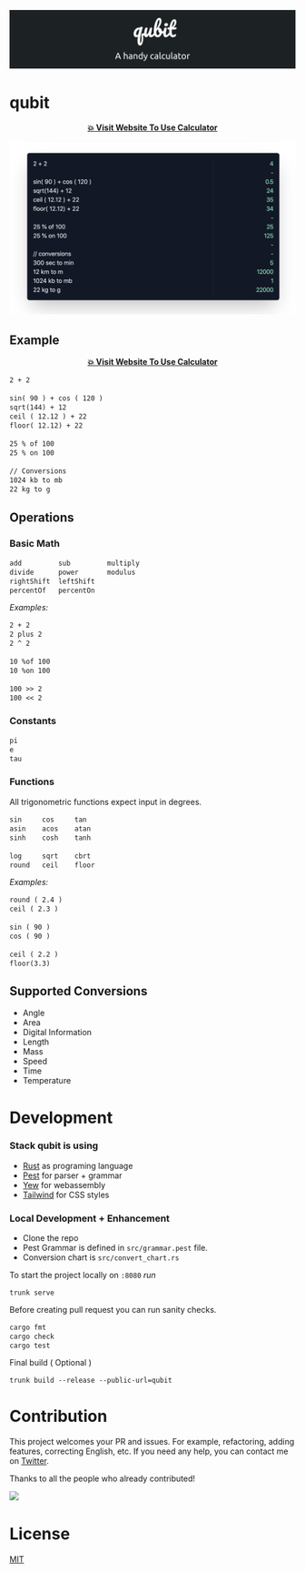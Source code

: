 [![qubit](media/banner.png)](https://abhimanyu003.github.io/qubit/)

# qubit

<div align="center">

 **[💥 Visit Website To Use Calculator](https://abhimanyu003.github.io/qubit/)**

</div>

[![qubit](media/screenshot.png)](https://abhimanyu003.github.io/qubit/)

## Example

<div align="center">

 **[💥 Visit Website To Use Calculator](https://abhimanyu003.github.io/qubit/)**

</div>

```
2 + 2

sin( 90 ) + cos ( 120 )
sqrt(144) + 12
ceil ( 12.12 ) + 22
floor( 12.12) + 22

25 % of 100
25 % on 100

// Conversions
1024 kb to mb
22 kg to g
```

## Operations

### Basic Math
```
add         sub         multiply
divide      power       modulus
rightShift  leftShift
percentOf   percentOn
```

_Examples:_

```
2 + 2
2 plus 2
2 ^ 2

10 %of 100
10 %on 100

100 >> 2
100 << 2
```

### Constants

```
pi
e
tau
```

### Functions

All trigonometric functions expect input in degrees.

```
sin     cos     tan
asin    acos    atan
sinh    cosh    tanh

log     sqrt    cbrt
round   ceil    floor
```

_Examples:_

```
round ( 2.4 )
ceil ( 2.3 )

sin ( 90 )
cos ( 90 )

ceil ( 2.2 )
floor(3.3)
```

## Supported Conversions

* Angle
* Area
* Digital Information
* Length
* Mass
* Speed
* Time
* Temperature

# Development

### Stack qubit is using

* [Rust](https://www.rust-lang.org/) as programing language
* [Pest](https://pest.rs/) for parser + grammar
* [Yew](https://yew.rs/) for webassembly
* [Tailwind](https://tailwindcss.com/) for CSS styles

### Local Development + Enhancement

* Clone the repo
* Pest Grammar is defined in `src/grammar.pest` file.
* Conversion chart is `src/convert_chart.rs`

To start the project locally on `:8080` *run*

```
trunk serve
```

Before creating pull request you can run sanity checks.

```
cargo fmt
cargo check
cargo test
```

Final build ( Optional )

```
trunk build --release --public-url=qubit
```


# Contribution

This project welcomes your PR and issues.
For example, refactoring, adding features, correcting English, etc.
If you need any help, you can contact me on [Twitter](https://twitter.com/abhimanyu003).

Thanks to all the people who already contributed!

<a href="https://github.com/abhimanyu003/sttr/graphs/contributors">
  <img src="https://contributors-img.web.app/image?repo=abhimanyu003/qubit" />
</a>

# License

[MIT](./LICENSE)